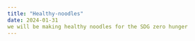```yaml
---
title: "Healthy-noodles"
date: 2024-01-31
we will be making healthy noodles for the SDG zero hunger
---
```

